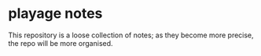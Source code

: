 # playage notes

This repository is a loose collection of notes; as they become more precise, the repo will be more organised.
